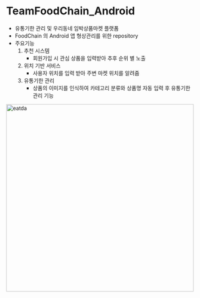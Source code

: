 ﻿# TeamFoodChain_Android

+ 유통기한 관리 및 우리동네 임박상품마켓 플랫폼
+ FoodChain 의 Android 앱 형상관리를 위한 repository
+ 주요기능
  1. 추천 시스템
     + 회원가입 시 관심 상품을 입력받아 추후 순위 별 노출
  2. 위치 기반 서비스
     + 사용자 위치를 입력 받아 주변 마켓 위치를 알려줌
  3. 유통기한 관리
     + 상품의 이미지를 인식하여 카테고리 분류와 상품명 자동 입력 후 유통기한 관리 기능

<img width="502" alt="eatda" src="https://user-images.githubusercontent.com/40175383/53873795-6c462180-4044-11e9-9c2a-361c5f7e15d7.png">
